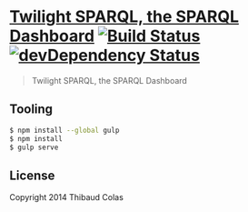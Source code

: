 [Twilight SPARQL, the SPARQL Dashboard](http://thibweb.github.io/twilight-sparql) [![Build Status](https://travis-ci.org/ThibWeb/twilight-sparql.svg?branch=master)](https://travis-ci.org/ThibWeb/twilight-sparql) [![devDependency Status](https://david-dm.org/ThibWeb/twilight-sparql/dev-status.svg)](https://david-dm.org/ThibWeb/twilight-sparql#info=devDependencies)
============

> Twilight SPARQL, the SPARQL Dashboard

## Tooling

```sh
$ npm install --global gulp
$ npm install
$ gulp serve
```

## License

Copyright 2014 Thibaud Colas
